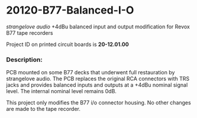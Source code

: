 # 20120-B77-Balanced-I-O
_strangelove audio_
+4dBu balanced input and output modification for Revox B77 tape recorders

Project ID on printed circuit boards is **20-12.01.00**

### Description:
PCB mounted on some B77 decks that underwent full restauration by strangelove audio. The PCB replaces the original RCA connectors with TRS jacks and provides balanced inputs and outputs at a +4dBu nominal signal level. The internal nominal level remains 0dB.

This project only modifies the B77 i/o connector housing. No other changes are made to the tape recorder.
